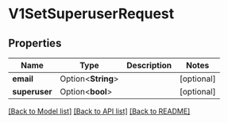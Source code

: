 # V1SetSuperuserRequest

## Properties

Name | Type | Description | Notes
------------ | ------------- | ------------- | -------------
**email** | Option<**String**> |  | [optional]
**superuser** | Option<**bool**> |  | [optional]

[[Back to Model list]](../README.md#documentation-for-models) [[Back to API list]](../README.md#documentation-for-api-endpoints) [[Back to README]](../README.md)


